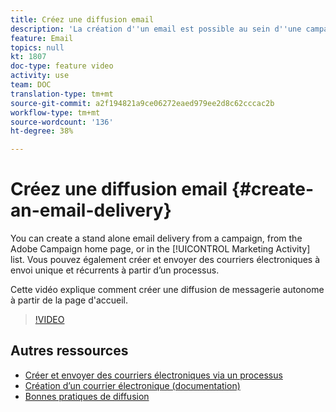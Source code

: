 ```yaml
---
title: Créez une diffusion email
description: 'La création d''un email est possible au sein d''une campagne, à partir de la page d''accueil Adobe Campaign ou dans la liste des activités marketing. Vous avez également la possibilité de créer des diffusions email uniques et récurrentes depuis un workflow. Cette vidéo explique comment créer une diffusion de courriel à partir de la page d''accueil. '
feature: Email
topics: null
kt: 1807
doc-type: feature video
activity: use
team: DOC
translation-type: tm+mt
source-git-commit: a2f194821a9ce06272eaed979ee2d8c62cccac2b
workflow-type: tm+mt
source-wordcount: '136'
ht-degree: 38%

---
```



# Créez une diffusion email {#create-an-email-delivery}

You can create a stand alone email delivery from a campaign, from the Adobe Campaign home page, or in the [!UICONTROL Marketing Activity] list. Vous pouvez également créer et envoyer des courriers électroniques à envoi unique et récurrents à partir d’un processus.

Cette vidéo explique comment créer une diffusion de messagerie autonome à partir de la page d&#39;accueil.

>[!VIDEO](https://video.tv.adobe.com/v/23721?quality=12)

## Autres ressources

* [Créer et envoyer des courriers électroniques via un processus](/help/communication-channels/email/create-and-send-emails-via-workflow.md)
* [Création d’un courrier électronique (documentation)](https://docs.adobe.com/content/help/en/campaign-standard/using/communication-channels/email-messages/creating-an-email.html)
* [Bonnes pratiques de diffusion](https://docs.campaign.adobe.com/doc/standard/getting_started/fr/ACS_DeliveryBestPractices.html)
